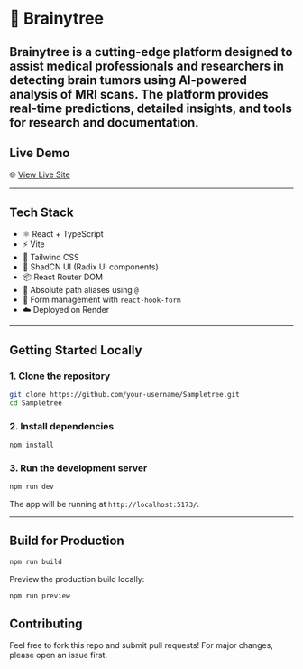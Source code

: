 
# 🌳 Brainytree

Brainytree is a cutting-edge platform designed to assist medical professionals and researchers in detecting brain tumors using AI-powered analysis of MRI scans. The platform provides real-time predictions, detailed insights, and tools for research and documentation.
---

## Live Demo

🌐 [View Live Site](https://your-render-url.onrender.com)

---

##  Tech Stack

- ⚛️ React + TypeScript
- ⚡ Vite
- 💨 Tailwind CSS
- 🎨 ShadCN UI (Radix UI components)
- 📦 React Router DOM
- 📁 Absolute path aliases using `@`
- 🧠 Form management with `react-hook-form`
- ☁️ Deployed on Render

---

##  Getting Started Locally

### 1. Clone the repository

```bash
git clone https://github.com/your-username/Sampletree.git
cd Sampletree
```

### 2. Install dependencies

```bash
npm install
```

### 3. Run the development server

```bash
npm run dev
```

The app will be running at `http://localhost:5173/`.

---

##  Build for Production

```bash
npm run build
```

Preview the production build locally:

```bash
npm run preview
```

##  Contributing

Feel free to fork this repo and submit pull requests! For major changes, please open an issue first.



